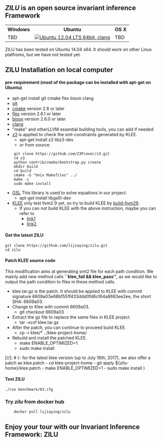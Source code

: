 ## *ZILU* is an open source invariant inference Framework

<table>
	<tr>
		<th>Windows</th><th>Ubuntu</th><th>OS X</th>
	</tr>
		<td>TBD</td>
		<td><a href="https://travis-ci.org/lijiaying/ZILU"><img src="https://travis-ci.org/lijiaying/ZILU.svg?branch=master" title="Ubuntu 12.04 LTS 64bit, clang"/></a></td>
		<td>TBD</td>
	</tr>
</table>

ZILU has been tested on Ubuntu 14.04 x64. It should work on other Linux platfroms, but we have not tested yet.

## ZILU Installation on local computer
#### pre-requirement (most of the package can be installed with apt-get on Ubuntu)
- apt-get install git cmake flex bison clang
- [git](https://git-scm.com/downloads)
- [cmake](https://cmake.org/) version 2.8 or later
- [flex](https://github.com/westes/flex) version 2.6.1 or later
- [bison](https://www.gnu.org/software/bison/) version 2.6.0 or later
- [clang](http://clang.llvm.org/get_started.html)
- "make" and otherLLVM essential building tools, you can add if needed
- [z3](https://github.com/Z3Prover/z3) is applied to check the smt-constraints generated by KLEE.
	- apt-get install z3 libz3-dev
	- or from source:
```
	git clone https://github.com/Z3Prover/z3.git
	cd z3
	python contrib/cmake/bootstrap.py create
	mkdir build
	cd build
	cmake -G "Unix Makefiles" ../
	make -j
	sudo make install
```
- [GSL](http://www.gnu.org/software/gsl/) This library is used to solve equations in our project. 
	- apt-get install libgsl0-dev
- [KLEE](https://klee.github.io/) only test llvm2.9 yet, so try to build KLEE by [build-llvm29](http://klee.github.io/build-llvm29/). 
	- If you can not build KLEE with the above instruction, maybe you can refer to 
		- [link1](http://blog.opensecurityresearch.com/2014/07)
		- [link2](http://klee-dev.keeda.stanford.narkive.com/RqzseDmo/problems-when-compiling-klee-runtime).


#### Get the latest ZILU
```
git clone https://github.com/lijiaying/zilu.git
cd zilu
```

#### Patch KLEE source code
This modification aims at generating smt2 file for each path condition.
We mainly add new method calls **``klee_fail && klee_pass''**, as we would like to output the path condition to files in these method calls.

- klee.tar.gz is the patch. It should be applied to KLEE with commit signature 6609a03e68bf551f433ddd0fd8cf64a8683ee2ee, the short SHA: 6609a03.
- Change to Klee with commit 6609a03. 
	- git checkout 6609a03
- Extract the gz file to replace the same files in KLEE project.
	- tar -xvzf klee.tar.gz
- After the patch, you can continue to proceed build KLEE. 
	- cp -r klee/\* ../klee-project-home/
- Rebuild and install the patched KLEE. 
	- make ENABLE\_OPTIMIZED=1
	- sudo make install

[//]: # (- for the latest klee version (up to July 16th, 2017), we also offer a patch as klee.patch
	- cd klee-project-home
	- git apply ${zilu-home}/klee.patch
	- make ENABLE_OPTIMIZED=1
	- sudo make install
	)


#### Test ZILU
```
./run benchmark/03.cfg
```

### Try *zilu* from docker hub
```
	docker pull lijiaying/zilu
```

## Enjoy your tour with our Invariant Inference Framework: ZILU
